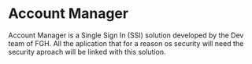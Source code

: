 # Account Manager
Account Manager is a Single Sign In (SSI) solution developed by the Dev team of FGH. All the aplication that for a reason os security will need the security aproach will be linked with this solution.
